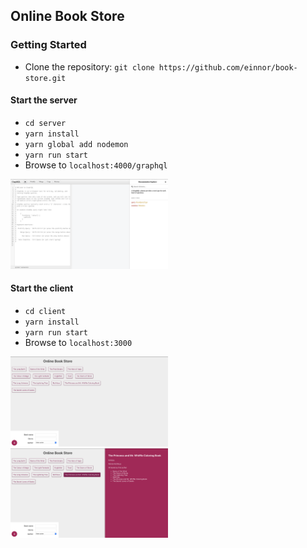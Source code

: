## Online Book Store

### Getting Started

- Clone the repository: `git clone https://github.com/einnor/book-store.git`

#### Start the server

- `cd server`
- `yarn install`
- `yarn global add nodemon`
- `yarn run start`
- Browse to `localhost:4000/graphql`

<img src="screenshots/graphiql.png" style="width: 50%" alt="Graphql Interactive Playground" />

#### Start the client

- `cd client`
- `yarn install`
- `yarn run start`
- Browse to `localhost:3000`

<img src="screenshots/book-list.png" style="width: 50%" alt="List of books" />

<img src="screenshots/select-book.png" style="width: 50%" alt="Show more details of selected book" />
